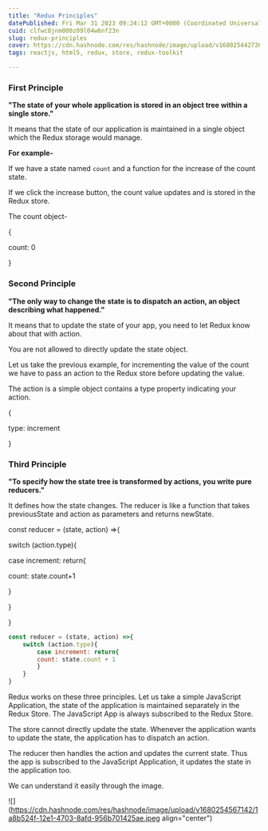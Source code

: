 ```yaml
---
title: "Redux Principles"
datePublished: Fri Mar 31 2023 09:24:12 GMT+0000 (Coordinated Universal Time)
cuid: clfwc8jnm000z09l04w6nf23n
slug: redux-principles
cover: https://cdn.hashnode.com/res/hashnode/image/upload/v1680254427362/593613ab-793f-48ef-a315-ce5590c855de.png
tags: reactjs, html5, redux, store, redux-toolkit

---
```


### First Principle

**"The state of your whole application is stored in an object tree within a single store."**

It means that the state of our application is maintained in a single object which the Redux storage would manage.

**For example-**

If we have a state named `count` and a function for the increase of the count state.

If we click the increase button, the count value updates and is stored in the Redux store.

The count object-

{

count: 0

}

### Second Principle

**"The only way to change the state is to dispatch an action, an object describing what happened."**

It means that to update the state of your app, you need to let Redux know about that with action.

You are not allowed to directly update the state object.

Let us take the previous example, for incrementing the value of the count we have to pass an action to the Redux store before updating the value.

The action is a simple object contains a type property indicating your action.

{

type: increment

}

### Third Principle

**"To specify how the state tree is transformed by actions, you write pure reducers."**

It defines how the state changes. The reducer is like a function that takes previousState and action as parameters and returns newState.

const reducer = (state, action) =&gt;{

switch (action.type){

case increment: return{

count: state.count+1

}

}

}

```javascript
const reducer = (state, action) =>{
    switch (action.type){
        case increment: return{
        count: state.count + 1
        }
    }
}
```

Redux works on these three principles. Let us take a simple JavaScript Application, the state of the application is maintained separately in the Redux Store. The JavaScript App is always subscribed to the Redux Store.

The store cannot directly update the state. Whenever the application wants to update the state, the application has to dispatch an action.

The reducer then handles the action and updates the current state. Thus the app is subscribed to the JavaScript Application, it updates the state in the application too.

We can understand it easily through the image.

![](https://cdn.hashnode.com/res/hashnode/image/upload/v1680254567142/1a8b524f-12e1-4703-8afd-956b701425ae.jpeg align="center")